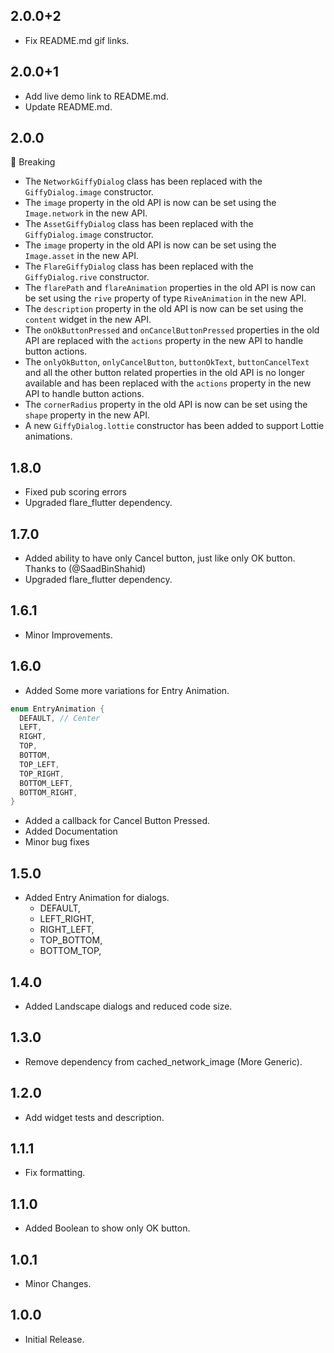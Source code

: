 ## 2.0.0+2

- Fix README.md gif links.

## 2.0.0+1

- Add live demo link to README.md.
- Update README.md.

## 2.0.0

🚨 Breaking

- The `NetworkGiffyDialog` class has been replaced with the `GiffyDialog.image` constructor.
- The `image` property in the old API is now can be set using the `Image.network` in the new API.
- The `AssetGiffyDialog` class has been replaced with the `GiffyDialog.image` constructor.
- The `image` property in the old API is now can be set using the `Image.asset` in the new API.
- The `FlareGiffyDialog` class has been replaced with the `GiffyDialog.rive` constructor.
- The `flarePath` and `flareAnimation` properties in the old API is now can be set using the `rive` property of
  type `RiveAnimation` in the new API.
- The `description` property in the old API is now can be set using the `content` widget in the new API.
- The `onOkButtonPressed` and `onCancelButtonPressed` properties in the old API are replaced with the `actions`
  property in the new API to handle button actions.
- The `onlyOkButton`, `onlyCancelButton`, `buttonOkText`, `buttonCancelText` and all the other button
  related properties in the old API is no longer available and has been replaced with the `actions` property in the
  new API to handle button actions.
- The `cornerRadius` property in the old API is now can be set using the `shape` property in the new API.
- A new `GiffyDialog.lottie` constructor has been added to support Lottie animations.

## 1.8.0

- Fixed pub scoring errors
- Upgraded flare_flutter dependency.

## 1.7.0

- Added ability to have only Cancel button, just like only OK button. Thanks to (@SaadBinShahid)
- Upgraded flare_flutter dependency.

## 1.6.1

- Minor Improvements.

## 1.6.0

- Added Some more variations for Entry Animation.

```dart
enum EntryAnimation {
  DEFAULT, // Center
  LEFT,
  RIGHT,
  TOP,
  BOTTOM,
  TOP_LEFT,
  TOP_RIGHT,
  BOTTOM_LEFT,
  BOTTOM_RIGHT,
}
```

- Added a callback for Cancel Button Pressed.
- Added Documentation
- Minor bug fixes

## 1.5.0

- Added Entry Animation for dialogs.
    * DEFAULT,
    * LEFT_RIGHT,
    * RIGHT_LEFT,
    * TOP_BOTTOM,
    * BOTTOM_TOP,

## 1.4.0

- Added Landscape dialogs and reduced code size.

## 1.3.0

- Remove dependency from cached_network_image (More Generic).

## 1.2.0

- Add widget tests and description.

## 1.1.1

- Fix formatting.

## 1.1.0

- Added Boolean to show only OK button.

## 1.0.1

- Minor Changes.

## 1.0.0

- Initial Release.
